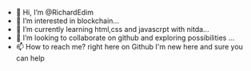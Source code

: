 - 👋 Hi, I’m @RichardEdim
- 👀 I’m interested in blockchain...
- 🌱 I’m currently learning html,css and javascrpt with nitda...
- 💞️ I’m looking to collaborate on github and exploring  possibilities ...
- 📫 How to reach me? right here on Github I'm new here and sure you can help

<!---
RichardEdim/RichardEdim is a ✨ special ✨ repository because its `README.md` (this file) appears on your GitHub profile.
You can click the Preview link to take a look at your changes.
--->
